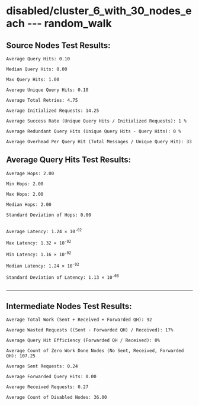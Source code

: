 # disabled/cluster_6_with_30_nodes_each --- random_walk
## Source Nodes Test Results:
	Average Query Hits: 0.10

	Median Query Hits: 0.00

	Max Query Hits: 1.00

	Average Unique Query Hits: 0.10

	Average Total Retries: 4.75

	Average Initialized Requests: 14.25

	Average Success Rate (Unique Query Hits / Initialized Requests): 1 %

	Average Redundant Query Hits (Unique Query Hits - Query Hits): 0 %

	Average Overhead Per Query Hit (Total Messages / Unique Query Hit): 33



## Average Query Hits Test Results:
<pre><code>Average Hops: 2.00

Min Hops: 2.00

Max Hops: 2.00

Median Hops: 2.00

Standard Deviation of Hops: 0.00


Average Latency: 1.24 × 10<sup>-02</sup>

Max Latency: 1.32 × 10<sup>-02</sup>

Min Latency: 1.16 × 10<sup>-02</sup>

Median Latency: 1.24 × 10<sup>-02</sup>

Standard Deviation of Latency: 1.13 × 10<sup>-03</sup>

</code></pre>

---------------------------------------------
## Intermediate Nodes Test Results:

	Average Total Work (Sent + Received + Forwarded QH): 92

	Average Wasted Requests ((Sent - Forwarded QH) / Received): 17%

	Average Query Hit Efficiency (Forwarded QH / Received): 0%

	Average Count of Zero Work Done Nodes (No Sent, Received, Forwarded QH): 107.25

	Average Sent Requests: 0.24

	Average Forwarded Query Hits: 0.00

	Average Received Requests: 0.27

	Average Count of Disabled Nodes: 36.00

